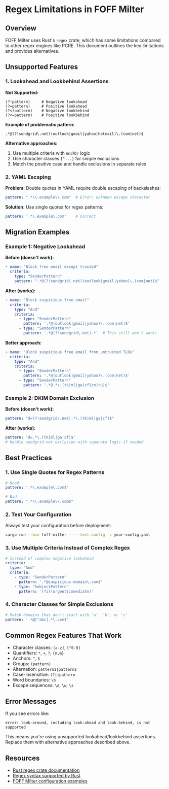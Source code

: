 # Regex Limitations in FOFF Milter

## Overview

FOFF Milter uses Rust's `regex` crate, which has some limitations compared to other regex engines like PCRE. This document outlines the key limitations and provides alternatives.

## Unsupported Features

### 1. Lookahead and Lookbehind Assertions

**Not Supported:**
```regex
(?!pattern)     # Negative lookahead
(?=pattern)     # Positive lookahead
(?<!pattern)    # Negative lookbehind
(?<=pattern)    # Positive lookbehind
```

**Example of problematic pattern:**
```regex
.*@(?!sendgrid\.net)(outlook|gmail|yahoo|hotmail)\.(com|net)$
```

**Alternative approaches:**
1. Use multiple criteria with `And`/`Or` logic
2. Use character classes `[^...]` for simple exclusions
3. Match the positive case and handle exclusions in separate rules

### 2. YAML Escaping

**Problem:**
Double quotes in YAML require double escaping of backslashes:
```yaml
pattern: ".*\\.example\\.com"  # Error: unknown escape character
```

**Solution:**
Use single quotes for regex patterns:
```yaml
pattern: '.*\.example\.com'    # Correct
```

## Migration Examples

### Example 1: Negative Lookahead

**Before (doesn't work):**
```yaml
- name: "Block free email except trusted"
  criteria:
    type: "SenderPattern"
    pattern: ".*@(?!sendgrid\.net)(outlook|gmail|yahoo)\.(com|net)$"
```

**After (works):**
```yaml
- name: "Block suspicious free email"
  criteria:
    type: "And"
    criteria:
      - type: "SenderPattern"
        pattern: '.*@(outlook|gmail|yahoo)\.(com|net)$'
      - type: "SenderPattern"
        pattern: '.*@(?!sendgrid\.net).*'  # This still won't work!
```

**Better approach:**
```yaml
- name: "Block suspicious free email from untrusted TLDs"
  criteria:
    type: "And"
    criteria:
      - type: "SenderPattern"
        pattern: '.*@(outlook|gmail|yahoo)\.(com|net)$'
      - type: "SenderPattern"
        pattern: '.*@.*\.(tk|ml|ga|cf|cn|ru)$'
```

### Example 2: DKIM Domain Exclusion

**Before (doesn't work):**
```yaml
pattern: "d=(?!sendgrid\.net).*\.(tk|ml|ga|cf)$"
```

**After (works):**
```yaml
pattern: 'd=.*\.(tk|ml|ga|cf)$'
# Handle sendgrid.net exclusion with separate logic if needed
```

## Best Practices

### 1. Use Single Quotes for Regex Patterns
```yaml
# Good
pattern: '.*\.example\.com$'

# Bad
pattern: ".*\\.example\\.com$"
```

### 2. Test Your Configuration
Always test your configuration before deployment:
```bash
cargo run --bin foff-milter -- --test-config -c your-config.yaml
```

### 3. Use Multiple Criteria Instead of Complex Regex
```yaml
# Instead of complex negative lookahead
criteria:
  type: "And"
  criteria:
    - type: "SenderPattern"
      pattern: '.*@suspicious-domain\.com$'
    - type: "SubjectPattern"
      pattern: '(?i)(urgent|immediate)'
```

### 4. Character Classes for Simple Exclusions
```yaml
# Match domains that don't start with 'a', 'b', or 'c'
pattern: '.*@[^abc].*\.com$'
```

## Common Regex Features That Work

- Character classes: `[a-z]`, `[^0-9]`
- Quantifiers: `*`, `+`, `?`, `{n,m}`
- Anchors: `^`, `$`
- Groups: `(pattern)`
- Alternation: `pattern1|pattern2`
- Case-insensitive: `(?i)pattern`
- Word boundaries: `\b`
- Escape sequences: `\d`, `\w`, `\s`

## Error Messages

If you see errors like:
```
error: look-around, including look-ahead and look-behind, is not supported
```

This means you're using unsupported lookahead/lookbehind assertions. Replace them with alternative approaches described above.

## Resources

- [Rust regex crate documentation](https://docs.rs/regex/)
- [Regex syntax supported by Rust](https://docs.rs/regex/latest/regex/#syntax)
- [FOFF Milter configuration examples](examples/)

